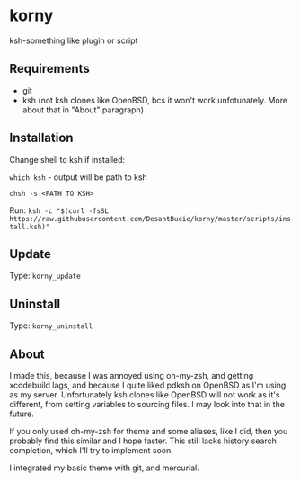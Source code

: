 # korny

ksh-something like plugin or script

## Requirements

* git
* ksh (not ksh clones like OpenBSD, bcs it won't work unfotunately.
More about that in "About" paragraph)

## Installation

Change shell to ksh if installed:

`which ksh` - output will be path to ksh

`chsh -s <PATH TO KSH>`

Run: `ksh -c "$(curl -fsSL https://raw.githubusercontent.com/DesantBucie/korny/master/scripts/install.ksh)"`

## Update

Type: `korny_update`

## Uninstall

Type: `korny_uninstall`

## About

I made this, because I was annoyed using oh-my-zsh, and getting xcodebuild lags,
and because I quite liked pdksh on OpenBSD as I'm using as my server.
Unfortunately ksh clones like OpenBSD will not work as it's different,
from setting variables to sourcing files. I may look into that in the future.

If you only used oh-my-zsh for theme and some aliases, like I did, then you
probably find this similar and I hope faster. This still lacks history search
completion, which I'll try to implement soon.

I integrated my basic theme with git, and mercurial.

